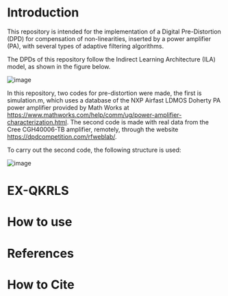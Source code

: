 # Introduction
This repository is intended for the implementation of a Digital Pre-Distortion (DPD) for compensation of non-linearities, inserted by a power amplifier (PA), with several types of adaptive filtering algorithms.

The DPDs of this repository follow the Indirect Learning Architecture (ILA) model, as shown in the figure below.

![image](https://github.com/user-attachments/assets/88d4966d-faad-475e-911e-1c4eeb7ce5e8)

In this repository, two codes for pre-distortion were made, the first is simulation.m, which uses a database of the NXP Airfast LDMOS Doherty PA power amplifier provided by Math Works at https://www.mathworks.com/help/comm/ug/power-amplifier-characterization.html. The second code is made with real data from the Cree CGH40006-TB amplifier, remotely, through the website https://dpdcompetition.com/rfweblab/.

To carry out the second code, the following structure is used:

![image](https://github.com/user-attachments/assets/35d0c5f2-c3fd-4bbb-9d82-c180e5e3bb33)

# EX-QKRLS



# How to use


# References


# How to Cite
